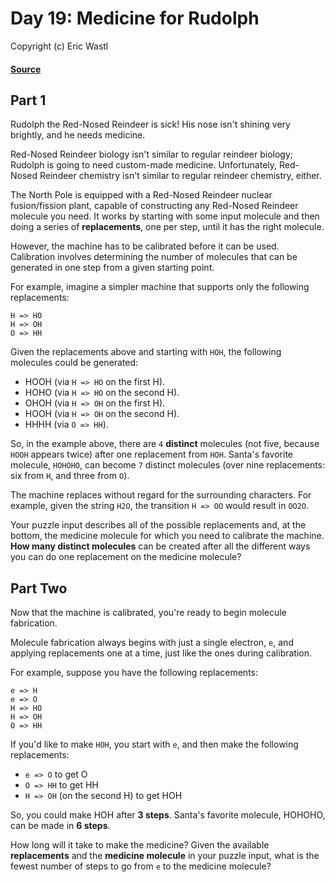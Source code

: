 # Day 19: Medicine for Rudolph
Copyright (c) Eric Wastl
#### [Source](https://adventofcode.com/2015/day/19)

## Part 1

Rudolph the Red-Nosed Reindeer is sick! His nose isn't shining very brightly, and he needs medicine.

Red-Nosed Reindeer biology isn't similar to regular reindeer biology; Rudolph is going to need custom-made medicine. Unfortunately, Red-Nosed Reindeer chemistry isn't similar to regular reindeer chemistry, either.

The North Pole is equipped with a Red-Nosed Reindeer nuclear fusion/fission plant, capable of constructing any Red-Nosed Reindeer molecule you need. It works by starting with some input molecule and then doing a series of **replacements**, one per step, until it has the right molecule.

However, the machine has to be calibrated before it can be used. Calibration involves determining the number of molecules that can be generated in one step from a given starting point.

For example, imagine a simpler machine that supports only the following replacements:
```
H => HO
H => OH
O => HH
```
Given the replacements above and starting with `HOH`, the following molecules could be generated:

- HOOH (via `H => HO` on the first H).
- HOHO (via `H => HO` on the second H).
- OHOH (via `H => OH` on the first H).
- HOOH (via `H => OH` on the second H).
- HHHH (via `O => HH`).

So, in the example above, there are `4` **distinct** molecules (not five, because `HOOH` appears twice) after one replacement from `HOH`. Santa's favorite molecule, `HOHOHO`, can become `7` distinct molecules (over nine replacements: six from `H`, and three from `O`).

The machine replaces without regard for the surrounding characters. For example, given the string `H2O`, the transition `H => OO` would result in `OO2O`.

Your puzzle input describes all of the possible replacements and, at the bottom, the medicine molecule for which you need to calibrate the machine. **How many distinct molecules** can be created after all the different ways you can do one replacement on the medicine molecule?

## Part Two

Now that the machine is calibrated, you're ready to begin molecule fabrication.

Molecule fabrication always begins with just a single electron, `e`, and applying replacements one at a time, just like the ones during calibration.

For example, suppose you have the following replacements:
```
e => H
e => O
H => HO
H => OH
O => HH
```
If you'd like to make `HOH`, you start with `e`, and then make the following replacements:

- `e => O` to get O
- `O => HH` to get HH
- `H => OH` (on the second H) to get HOH

So, you could make HOH after **3 steps**. Santa's favorite molecule, HOHOHO, can be made in **6 steps**.

How long will it take to make the medicine? Given the available **replacements** and the **medicine molecule** in your puzzle input, what is the fewest number of steps to go from `e` to the medicine molecule?
